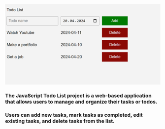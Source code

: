 ![Website](https://github.com/Junior-sierpik/Todo-list/blob/main/Project-2.png?raw=true)

### The JavaScript Todo List project is a web-based application that allows users to manage and organize their tasks or todos. 
### Users can add new tasks, mark tasks as completed, edit existing tasks, and delete tasks from the list.
